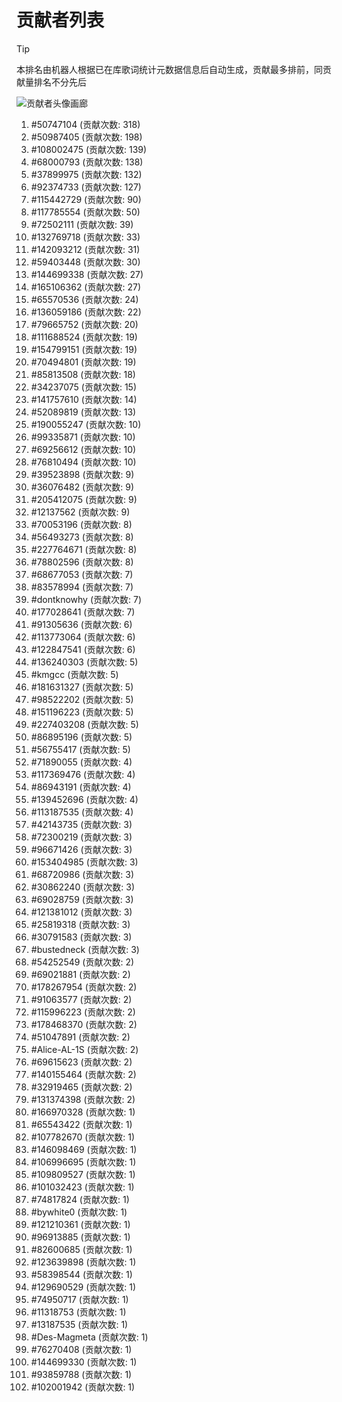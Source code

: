 # 贡献者列表

> [!TIP]
> 本排名由机器人根据已在库歌词统计元数据信息后自动生成，贡献最多排前，同贡献量排名不分先后

![贡献者头像画廊](./CONTRIBUTORS.svg)

1. #50747104 (贡献次数: 318)
2. #50987405 (贡献次数: 198)
3. #108002475 (贡献次数: 139)
4. #68000793 (贡献次数: 138)
5. #37899975 (贡献次数: 132)
6. #92374733 (贡献次数: 127)
7. #115442729 (贡献次数: 90)
8. #117785554 (贡献次数: 50)
9. #72502111 (贡献次数: 39)
10. #132769718 (贡献次数: 33)
11. #142093212 (贡献次数: 31)
12. #59403448 (贡献次数: 30)
13. #144699338 (贡献次数: 27)
14. #165106362 (贡献次数: 27)
15. #65570536 (贡献次数: 24)
16. #136059186 (贡献次数: 22)
17. #79665752 (贡献次数: 20)
18. #111688524 (贡献次数: 19)
19. #154799151 (贡献次数: 19)
20. #70494801 (贡献次数: 19)
21. #85813508 (贡献次数: 18)
22. #34237075 (贡献次数: 15)
23. #141757610 (贡献次数: 14)
24. #52089819 (贡献次数: 13)
25. #190055247 (贡献次数: 10)
26. #99335871 (贡献次数: 10)
27. #69256612 (贡献次数: 10)
28. #76810494 (贡献次数: 10)
29. #39523898 (贡献次数: 9)
30. #36076482 (贡献次数: 9)
31. #205412075 (贡献次数: 9)
32. #12137562 (贡献次数: 9)
33. #70053196 (贡献次数: 8)
34. #56493273 (贡献次数: 8)
35. #227764671 (贡献次数: 8)
36. #78802596 (贡献次数: 8)
37. #68677053 (贡献次数: 7)
38. #83578994 (贡献次数: 7)
39. #dontknowhy (贡献次数: 7)
40. #177028641 (贡献次数: 7)
41. #91305636 (贡献次数: 6)
42. #113773064 (贡献次数: 6)
43. #122847541 (贡献次数: 6)
44. #136240303 (贡献次数: 5)
45. #kmgcc (贡献次数: 5)
46. #181631327 (贡献次数: 5)
47. #98522202 (贡献次数: 5)
48. #151196223 (贡献次数: 5)
49. #227403208 (贡献次数: 5)
50. #86895196 (贡献次数: 5)
51. #56755417 (贡献次数: 5)
52. #71890055 (贡献次数: 4)
53. #117369476 (贡献次数: 4)
54. #86943191 (贡献次数: 4)
55. #139452696 (贡献次数: 4)
56. #113187535 (贡献次数: 4)
57. #42143735 (贡献次数: 3)
58. #72300219 (贡献次数: 3)
59. #96671426 (贡献次数: 3)
60. #153404985 (贡献次数: 3)
61. #68720986 (贡献次数: 3)
62. #30862240 (贡献次数: 3)
63. #69028759 (贡献次数: 3)
64. #121381012 (贡献次数: 3)
65. #25819318 (贡献次数: 3)
66. #30791583 (贡献次数: 3)
67. #bustedneck (贡献次数: 3)
68. #54252549 (贡献次数: 2)
69. #69021881 (贡献次数: 2)
70. #178267954 (贡献次数: 2)
71. #91063577 (贡献次数: 2)
72. #115996223 (贡献次数: 2)
73. #178468370 (贡献次数: 2)
74. #51047891 (贡献次数: 2)
75. #Alice-AL-1S (贡献次数: 2)
76. #69615623 (贡献次数: 2)
77. #140155464 (贡献次数: 2)
78. #32919465 (贡献次数: 2)
79. #131374398 (贡献次数: 2)
80. #166970328 (贡献次数: 1)
81. #65543422 (贡献次数: 1)
82. #107782670 (贡献次数: 1)
83. #146098469 (贡献次数: 1)
84. #106996695 (贡献次数: 1)
85. #109809527 (贡献次数: 1)
86. #101032423 (贡献次数: 1)
87. #74817824 (贡献次数: 1)
88. #bywhite0 (贡献次数: 1)
89. #121210361 (贡献次数: 1)
90. #96913885 (贡献次数: 1)
91. #82600685 (贡献次数: 1)
92. #123639898 (贡献次数: 1)
93. #58398544 (贡献次数: 1)
94. #129690529 (贡献次数: 1)
95. #74950717 (贡献次数: 1)
96. #11318753 (贡献次数: 1)
97. #13187535 (贡献次数: 1)
98. #Des-Magmeta (贡献次数: 1)
99. #76270408 (贡献次数: 1)
100. #144699330 (贡献次数: 1)
101. #93859788 (贡献次数: 1)
102. #102001942 (贡献次数: 1)
